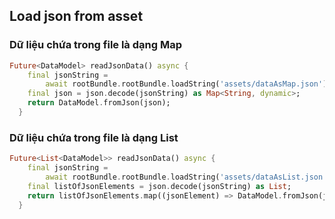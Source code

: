 ## Load json from asset

### Dữ liệu chứa trong file là dạng Map

``` dart
Future<DataModel> readJsonData() async {
    final jsonString =
        await rootBundle.rootBundle.loadString('assets/dataAsMap.json');
    final json = json.decode(jsonString) as Map<String, dynamic>;
    return DataModel.fromJson(json);
  }
```

### Dữ liệu chứa trong file là dạng List

``` dart
Future<List<DataModel>> readJsonData() async {
    final jsonString =
        await rootBundle.rootBundle.loadString('assets/dataAsList.json');
    final listOfJsonElements = json.decode(jsonString) as List;
    return listOfJsonElements.map((jsonElement) => DataModel.fromJson(jsonElement)).toList();
  }
```